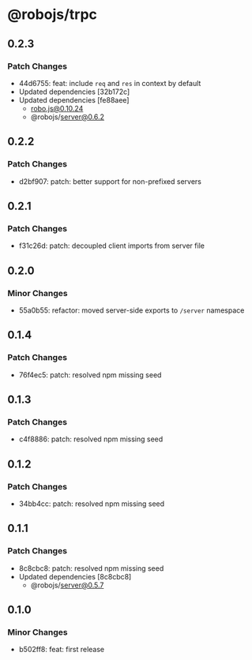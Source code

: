 # @robojs/trpc

## 0.2.3

### Patch Changes

- 44d6755: feat: include `req` and `res` in context by default
- Updated dependencies [32b172c]
- Updated dependencies [fe88aee]
  - robo.js@0.10.24
  - @robojs/server@0.6.2

## 0.2.2

### Patch Changes

- d2bf907: patch: better support for non-prefixed servers

## 0.2.1

### Patch Changes

- f31c26d: patch: decoupled client imports from server file

## 0.2.0

### Minor Changes

- 55a0b55: refactor: moved server-side exports to `/server` namespace

## 0.1.4

### Patch Changes

- 76f4ec5: patch: resolved npm missing seed

## 0.1.3

### Patch Changes

- c4f8886: patch: resolved npm missing seed

## 0.1.2

### Patch Changes

- 34bb4cc: patch: resolved npm missing seed

## 0.1.1

### Patch Changes

- 8c8cbc8: patch: resolved npm missing seed
- Updated dependencies [8c8cbc8]
  - @robojs/server@0.5.7

## 0.1.0

### Minor Changes

- b502ff8: feat: first release
